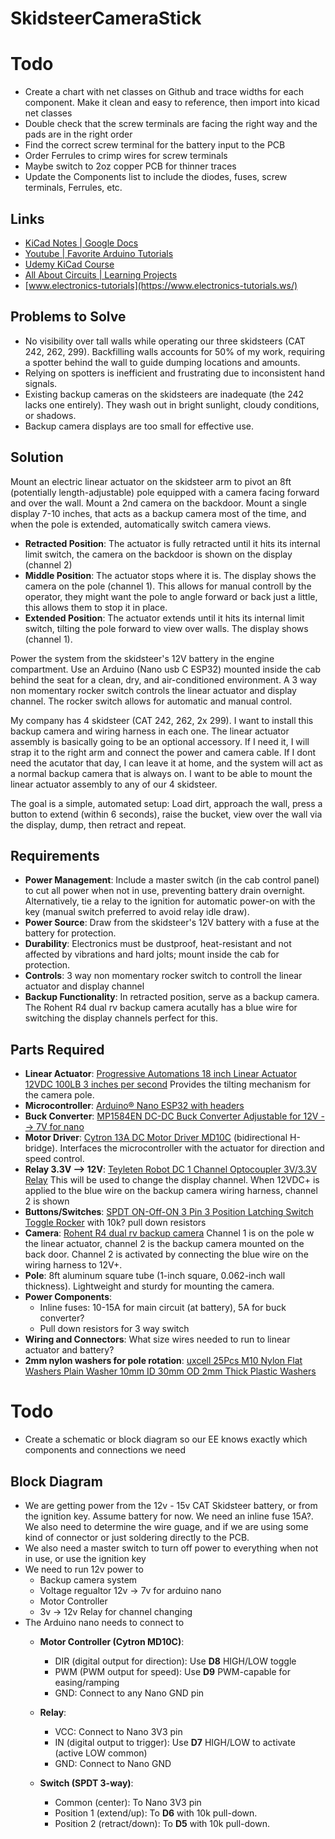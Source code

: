 # SkidsteerCameraStick

# Todo
* Create a chart with net classes on Github and trace widths for each component. Make it clean and easy to reference, then import into kicad net classes
* Double check that the screw terminals are facing the right way and the pads are in the right order
* Find the correct screw terminal for the battery input to the PCB
* Order Ferrules to crimp wires for screw terminals
* Maybe switch to 2oz copper PCB for thinner traces
* Update the Components list to include the diodes, fuses, screw terminals, Ferrules, etc.


## Links
* [KiCad Notes | Google Docs](https://docs.google.com/document/d/1usLAj8TeU9ySPlYqQSOAUMu8hb1_OTA7hICEiQGOk0k/edit?usp=sharing)
* [Youtube | Favorite Arduino Tutorials](https://youtube.com/playlist?list=PLyKjpU5lY5xfGhrxrlotU2c3Mt58I1N_h&si=k3vkIwTQYjMZBtbj)
* [Udemy KiCad Course](https://www.udemy.com/course/kicad-like-a-pro-3e/learn/lecture/28807802#overview)
* [All About Circuits | Learning Projects](https://www.allaboutcircuits.com/textbook/experiments/)
* [www.electronics-tutorials](https://www.electronics-tutorials.ws/)

## Problems to Solve
- No visibility over tall walls while operating our three skidsteers (CAT 242, 262, 299). Backfilling walls accounts for 50% of my work, requiring a spotter behind the wall to guide dumping locations and amounts.
- Relying on spotters is inefficient and frustrating due to inconsistent hand signals.
- Existing backup cameras on the skidsteers are inadequate (the 242 lacks one entirely). They wash out in bright sunlight, cloudy conditions, or shadows.
- Backup camera displays are too small for effective use.

## Solution
Mount an electric linear actuator on the skidsteer arm to pivot an 8ft (potentially length-adjustable) pole equipped with a camera facing forward and over the wall. Mount a 2nd camera on the backdoor. Mount a single display 7-10 inches, that acts as a backup camera most of the time, and when the pole is extended, automatically switch camera views.

- **Retracted Position**: The actuator is fully retracted until it hits its internal limit switch, the camera on the backdoor is shown on the display (channel 2)
- **Middle Position**: The actuator stops where it is. The display shows the camera on the pole (channel 1). This allows for manual controll by the operator, they might want the pole to angle forward or back just a little, this allows them to stop it in place.
- **Extended Position**: The actuator extends until it hits its internal limit switch, tilting the pole forward to view over walls. The display shows (channel 1).

Power the system from the skidsteer's 12V battery in the engine compartment. Use an Arduino (Nano usb C ESP32) mounted inside the cab behind the seat for a clean, dry, and air-conditioned environment. A 3 way non momentary rocker switch controls the linear actuator and display channel. The rocker switch allows for automatic and manual control.

My company has 4 skidsteer (CAT 242, 262, 2x 299). I want to install this backup camera and wiring harness in each one. The linear actuator assembly is basically going to be an optional accessory. If I need it, I will strap it to the right arm and connect the power and camera cable. If I dont need the acutator that day, I can leave it at home, and the system will act as a normal backup camera that is always on. I want to be able to mount the linear actuator assembly to any of our 4 skidsteer.

The goal is a simple, automated setup: Load dirt, approach the wall, press a button to extend (within 6 seconds), raise the bucket, view over the wall via the display, dump, then retract and repeat.

## Requirements
- **Power Management**: Include a master switch (in the cab control panel) to cut all power when not in use, preventing battery drain overnight. Alternatively, tie a relay to the ignition for automatic power-on with the key (manual switch preferred to avoid relay idle draw).
- **Power Source**: Draw from the skidsteer's 12V battery with a fuse at the battery for protection.
- **Durability**: Electronics must be dustproof, heat-resistant and not affected by vibrations and hard jolts; mount inside the cab for protection.
- **Controls**: 3 way non momentary rocker switch to controll the linear actuator and display channel
- **Backup Functionality**: In retracted position, serve as a backup camera. The Rohent R4 dual rv backup camera acutally has a blue wire for switching the display channels perfect for this.

## Parts Required
- **Linear Actuator**: [Progressive Automations 18 inch Linear Actuator 12VDC 100LB 3 inches per second](https://www.progressiveautomations.com/products/linear-actuator-ip66?variant=18277292638275) Provides the tilting mechanism for the camera pole.
- **Microcontroller**: [Arduino® Nano ESP32 with headers](https://store.arduino.cc/products/nano-esp32-with-headers?srsltid=AfmBOopsVC_qkmjf2s_Hj-NHDhS9w01Qv0nPDyFWVbaifmIE6gNorpFh)
- **Buck Converter**: [MP1584EN DC-DC Buck Converter Adjustable for 12V --> 7V for nano](https://www.amazon.com/dp/B01MQGMOKI?ref=ppx_yo2ov_dt_b_fed_asin_title&th=1)
- **Motor Driver**: [Cytron 13A DC Motor Driver MD10C](https://www.amazon.com/dp/B07CW3JZDH?ref=ppx_yo2ov_dt_b_fed_asin_title) (bidirectional H-bridge). Interfaces the microcontroller with the actuator for direction and speed control.
- **Relay 3.3V --> 12V**: [Teyleten Robot DC 1 Channel Optocoupler 3V/3.3V Relay](https://www.amazon.com/dp/B07XGZSYJV?ref=ppx_yo2ov_dt_b_fed_asin_title) This will be used to change the display channel. When 12VDC+ is applied to the blue wire on the backup camera wiring harness, channel 2 is shown
- **Buttons/Switches**: [SPDT ON-Off-ON 3 Pin 3 Position Latching Switch Toggle Rocker](https://www.amazon.com/dp/B07D7463T7?ref=ppx_yo2ov_dt_b_fed_asin_title&th=1) with 10k? pull down resistors
- **Camera**: [Rohent R4 dual rv backup camera](https://www.amazon.com/dp/B0C1ZJ63G5?ref=ppx_yo2ov_dt_b_fed_asin_title&th=1) Channel 1 is on the pole w the linear actuator, channel 2 is the backup camera mounted on the back door. Channel 2 is activated by connecting the blue wire on the wiring harness to 12V+. 
- **Pole**: 8ft aluminum square tube (1-inch square, 0.062-inch wall thickness). Lightweight and sturdy for mounting the camera.
- **Power Components**:
  - Inline fuses: 10-15A for main circuit (at battery), 5A for buck converter?
  - Pull down resistors for 3 way switch
- **Wiring and Connectors**: What size wires needed to run to linear actuator and battery?
- **2mm nylon washers for pole rotation**: [uxcell 25Pcs M10 Nylon Flat Washers Plain Washer 10mm ID 30mm OD 2mm Thick Plastic Washers](https://www.amazon.com/uxcell-Washers-Washer-Plastic-Plumbing/dp/B0F1866XB9/ref=sr_1_6?crid=D7TA55NTUPB2&dib=eyJ2IjoiMSJ9.E4peaiHlvUqwkIQZe9oUDEIo6XNfoY2zX8ClIUL0EfRXNAc_fh-UBrXHTdobxFx8UyVgR3lDDLA3dZtv_kb5ZjWZWzbdlaPN_908DT4MgaUmr2X3j3GhfYomMX7eaetQ2Jlxb_NNiatXfpnNMPe49pYDOyJicS4Qss-Guun5xJtrUfiuKw5YD0HfPddwYoUc-F6o1ROO7-dRV_v5FEyRifyp5NFtsLKaoY17kapM7ekJxR6y33gd-KpW9IoEf2olT4bvmETzXNJK1H66cqPVeKuwUmIhydYWVnw4XvZ21F4.JhILD7gJJwecVn5rQwg1O3_5s3Tx7dsRrHov-GOek5E&dib_tag=se&keywords=flat%2Bfender%2Bwasher%2Bnylon%2Bm10&qid=1757287075&s=hi&sprefix=flat%2Bfender%2Bwasher%2Bnylon%2Bm10%2Ctools%2C183&sr=1-6&th=1)



# Todo
* Create a schematic or block diagram so our EE knows exactly which components and connections we need




## Block Diagram
- We are getting power from the 12v - 15v CAT Skidsteer battery, or from the ignition key. Assume battery for now. We need an inline fuse 15A?. We also need to determine the wire guage, and if we are using some kind of connector or just soldering directly to the PCB.
- We also need a master switch to turn off power to everything when not in use, or use the ignition key
- We need to run 12v power to
  - Backup camera system
  - Voltage regualtor 12v -> 7v for arduino nano
  - Motor Controller
  - 3v -> 12v Relay for channel changing
- The Arduino nano needs to connect to
  - **Motor Controller (Cytron MD10C)**:
    - DIR (digital output for direction): Use **D8** HIGH/LOW toggle
    - PWM (PWM output for speed): Use **D9** PWM-capable for easing/ramping
    - GND: Connect to any Nano GND pin
  
  - **Relay**:
    - VCC: Connect to Nano 3V3 pin
    - IN (digital output to trigger): Use **D7** HIGH/LOW to activate (active LOW common)
    - GND: Connect to Nano GND
  
  - **Switch (SPDT 3-way)**:
    - Common (center): To Nano 3V3 pin
    - Position 1 (extend/up): To **D6** with 10k pull-down.
    - Position 2 (retract/down): To **D5** with 10k pull-down.
